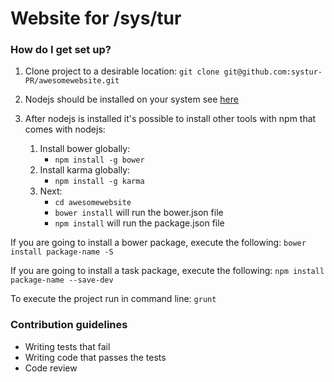 Website for /sys/tur
====================

### How do I get set up? ###

1. Clone project to a desirable location: `git clone git@github.com:systur-PR/awesomewebsite.git`

2. Nodejs should be installed on your system see [here](http://nodejs.org/download/)

3. After nodejs is installed it's possible to install other tools with npm that comes with nodejs:
	1. Install bower globally:
		* `npm install -g bower`
	2. Install karma globally:
		* `npm install -g karma`
	3. Next:
		* `cd awesomewebsite`
		* `bower install` will run the bower.json file
		* `npm install` will run the package.json file

If you are going to install a bower package, execute the following: `bower install package-name -S`

If you are going to install a task package, execute the following: `npm install package-name --save-dev`

To execute the project run in command line: `grunt`

### Contribution guidelines ###

* Writing tests that fail
* Writing code that passes the tests
* Code review
